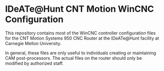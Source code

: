 IDeATe@Hunt CNT Motion WinCNC Configuration
===========================================

This repository contains most of the WinCNC controller configuration files for
the CNT Motion Systems 950 CNC Router at the IDeATe@Hunt facility at Carnegie
Mellon University.

In general, these files are only useful to individuals creating or maintaining
CAM post-processors.  The actual files on the router should only be modified by
authorized staff.
